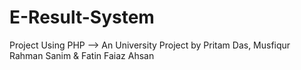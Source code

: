 # E-Result-System
Project Using PHP -->
An University Project by Pritam Das, Musfiqur Rahman Sanim & Fatin Faiaz Ahsan
